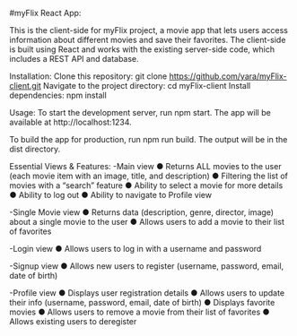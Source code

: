 #myFlix React App:

This is the client-side for myFlix project, a movie app that lets users access information about different movies and save their favorites. The client-side is built using React and works with the existing server-side code, which includes a REST API and database.


Installation:
Clone this repository: git clone https://github.com/yara/myFlix-client.git
Navigate to the project directory: cd myFlix-client
Install dependencies: npm install


Usage:
To start the development server, run npm start. The app will be available at http://localhost:1234.

To build the app for production, run npm run build. The output will be in the dist directory.


Essential Views & Features:
-Main view
● Returns ALL movies to the user (each movie item with an image, title, and description)
● Filtering the list of movies with a “search” feature
● Ability to select a movie for more details
● Ability to log out
● Ability to navigate to Profile view

-Single Movie view
● Returns data (description, genre, director, image) about a single movie to the user
● Allows users to add a movie to their list of favorites

-Login view
● Allows users to log in with a username and password

-Signup view
● Allows new users to register (username, password, email, date of birth)

-Profile view
● Displays user registration details
● Allows users to update their info (username, password, email, date of birth)
● Displays favorite movies
● Allows users to remove a movie from their list of favorites
● Allows existing users to deregister


